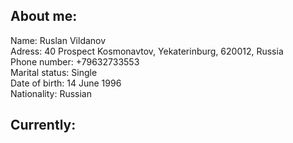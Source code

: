 ## About me:  

Name: Ruslan Vildanov  
Adress: 40 Prospect Kosmonavtov, Yekaterinburg, 620012, Russia  
Phone number: +79632733553  
Marital status: Single  
Date of birth: 14 June 1996  
Nationality: Russian    
## Currently:    
  
